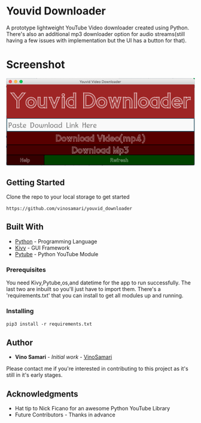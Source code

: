 # Youvid Downloader

A prototype lightweight YouTube Video downloader created using Python. There's also an additional mp3 downloader option for audio streams(still having a few issues with implementation but the UI has a button for that).


# Screenshot
![Alt text](Screenshots/mainPage.jpg?raw=true "Title")


## Getting Started

Clone the repo to your local storage to get started

```
https://github.com/vinosamari/youvid_downloader
```


## Built With

* [Python](https://www.python.org) - Programming Language
* [Kivy](https://github.com/kivy/kivy.git) - GUI Framework
* [Pytube](https://github.com/nficano/pytube) - Python YouTube Module


### Prerequisites

You need Kivy,Pytube,os,and datetime for the app to run successfully. The last two are inbuilt so you'll just have to import them.
There's a 'requirements.txt' that you can install to get all modules up and running.


### Installing

```
pip3 install -r requirements.txt
```


## Author

* **Vino Samari** - *Initial work* - [VinoSamari](https://github.com/VinoSamari)

Please contact me if you're interested in contributing to this project as it's still in it's early stages.


## Acknowledgments

* Hat tip to Nick Ficano for an awesome Python YouTube Library
* Future Contributors - Thanks in advance
